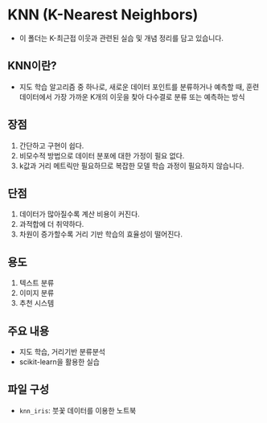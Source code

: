 # KNN (K-Nearest Neighbors)
- 이 폴더는 K-최근접 이웃과 관련된 실습 및 개념 정리를 담고 있습니다.

## KNN이란?
- 지도 학습 알고리즘 중 하나로, 새로운 데이터 포인트를 분류하거나 예측할 때, 훈련 데이터에서 가장 가까운 K개의 이웃을 찾아 다수결로 분류 또는 예측하는 방식

## 장점
1) 간단하고 구현이 쉽다.
2) 비모수적 방법으로 데이터 분포에 대한 가정이 필요 없다.
3) k값과 거리 메트릭만 필요하므로 복잡한 모델 학습 과정이 필요하지 않습니다.

## 단점
1) 데이터가 많아질수록 계산 비용이 커진다.
2) 과적합에 더 취약하다.
3) 차원이 증가할수록 거리 기반 학습의 효율성이 떨어진다.

## 용도
1) 텍스트 분류
2) 이미지 분류
3) 추천 시스템

## 주요 내용
- 지도 학습, 거리기반 분류분석
- scikit-learn을 활용한 실습


## 파일 구성
- `knn_iris`: 붓꽃 데이터를 이용한 노트북